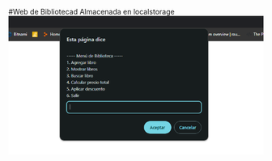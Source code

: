 #Web de Bibliotecad 
Almacenada en localstorage
![image alt](https://github.com/raulalonso1/Biblioteca/blob/86bbfe5bd888a27df21ccb128ef0fdc6595ee10d/biblioteca.png)
